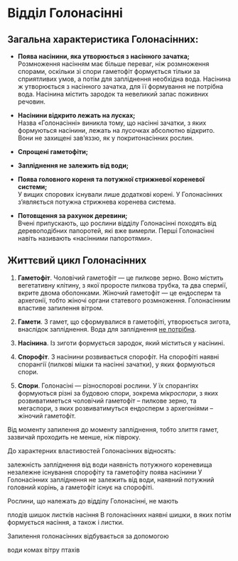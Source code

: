 # Відділ Голонасінні

## Загальна характеристика Голонасінних:

-   **Поява насінини, яка утворюється з насінного зачатка;**<br>
    Розмноження насінням має більше переваг, ніж розмноження спорами, оскільки зі спори гаметофіт формується тільки за сприятливих умов, а потім для запліднення необхідна вода. Насінина ж утворюється з насінного зачатка, для її формування не потрібна вода. Насінина містить зародок та невеликий запас поживних речовин.

-   **Насінини відкрито лежать на лусках;**<br>
    Назва «Голонасінні» виникла тому, що насінні зачатки, з яких формуються насінини, лежать на лусочках абсолютно відкрито. Вони не захищені зав’яззю, як у покритонасінних рослин.

-   **Спрощені гаметофіти;**

-   **Запліднення не залежить від води;**

-   **Поява головного кореня та потужної стрижневої кореневої
    системи;**<br>
    У вищих спорових існували лише додаткові корені. У Голонасінних з’являється потужна стрижнева коренева система.

-   **Потовщення за рахунок деревини;**<br>
    Вчені припускають, що рослини відділу Голонасінні походять від деревоподібних папоротей, які вже вимерли. Перші Голонасінні навіть називають «насінними папоротями».

## Життєвий цикл Голонасінних

1.  **Гаметофіт**. Чоловічий гаметофіт — це пилкове зерно. Воно містить вегетативну клітину, з якої проросте пилкова трубка, та два спермії, вкрите двома оболонками. Жіночий гаметофіт — це ендосперм та архегонії, тобто жіночі органи статевого розмноження. Голонасінним властиве запилення вітром.

2.  **Гамети**. З гамет, що сформувалися в гаметофіті, утворюється <span class="p1">зигота</span>, внаслідок запліднення. Вода для запліднення <u>не потрiбна</u>.

3.  **Насінина**. Із зиготи формується зародок, який міститься у насінині.

4.  **Спорофіт**. З насінини розвивається <span class="p1">спорофіт</span>. На спорофіті наявні спорангії (пилкові мішки та насінні зачатки), у яких формуються <span class="p1">спори</span>.

5.  **Спори**. Голонасіні — різноспорові рослини. У їх спорангіях формуються різні за будовою спори, зокрема *мікроспори*, з яких розвиватиметься чоловічий гаметофіт – пилкове зерно, та мегаспори, з яких розвиватимуться ендосперм з архегоніями – жіночий гаметофіт.

Від моменту запилення до моменту запліднення, тобто злиття гамет, зазвичай проходить не менше, ніж півроку.


<quiz>
<question>
<p>До характерних властивостей Голонасінних відносять:</p>
<answer>залежність запліднення від води</answer> 
<answer>наявність потужного кореневища</answer> 
<answer>незалежне існування спорофіту та гаметофіту</answer>
<answer correct>поява насінини</answer>
<explanation>У Голонасінних запліднення не залежить від води, наявний потужний головний корінь, а гаметофіт існує на спорофіті.</explanation>
</question>
<question>
<p>Рослини, що належать до відділу Голонасінні, не мають</p>
<answer correct>плодів
<answer>шишок</answer>
<answer>листків</answer>
<answer>насіння</answer>
<explanation>В голонасінних наявні шишки, в яких потім формується насіння, а також і листки.</explanation>
</question>
<question>
<p>Запилення голонасінних відбувається за допомогою</p>
<answer>води</answer>
<answer>комах</answer>
<answer correct>вітру</answer>
<answer>птахів</answer>
</question>
</quiz>